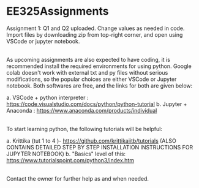 # EE325Assignments

Assignment 1: 
Q1 and Q2 uploaded. Change values as needed in code. Import files by downloading zip from top-right corner, and open using VSCode or jupyter notebook. 

<br>
As upcoming assignments are also expected to have coding, it is recommended install the required environments for using python. Google colab doesn't work with external txt and py files without serious modifications, so the popular choices are either VSCode or Jupyter notebook. Both softwares are free, and the links for both are given below:

a. VSCode + python interpreter : https://code.visualstudio.com/docs/python/python-tutorial
b. Jupyter + Anaconda : https://www.anaconda.com/products/individual

<br>
To start learning python, the following tutorials will be helpful:

a. Krittika (tut 1 to 4 )- https://github.com/krittikaiitb/tutorials (ALSO CONTAINS DETAILED STEP BY STEP INSTALLATION INSTRUCTIONS FOR JUPYTER NOTEBOOK)
b. "Basics" level of this: https://www.tutorialspoint.com/python3/index.htm

<br>
Contact the owner for further help as and when needed.

